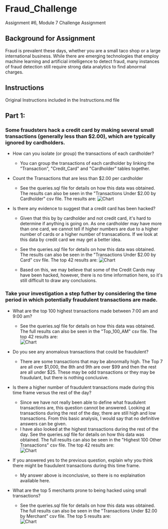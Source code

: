 # Fraud_Challenge
Assignment #6, Module 7 Challenge Assignment

## Background for Assignment
Fraud is prevalent these days, whether you are a small taco shop or a large international business. While there are emerging technologies that employ machine learning and artificial intelligence to detect fraud, many instances of fraud detection still require strong data analytics to find abnormal charges.

## Instructions
Original Instructions included in the Instructions.md file

## Part 1:

### Some fraudsters hack a credit card by making several small transactions (generally less than $2.00), which are typically ignored by cardholders.

* How can you isolate (or group) the transactions of each cardholder?
    * You can group the transactions of each cardholder by linking the "Transaction", "Credit_Card" and "Cardholder" tables together.

* Count the Transactions that are less than $2.00 per cardholder
    * See the queries.sql file for details on how this data was obtained.  The results can also be seen in the "Transactions Under $2.00 by Cardholder" csv file.  The results are:
![Chart](./Images/Transactions_Under_2_by_Cardholder.png)

* Is there any evidence to suggest that a credit card has been hacked?
    * Given that this by by cardholder and not credit card, it's hard to determine if anything is going on.  As one cardholder may have more than one card, we cannot tell if higher numbers are due to a higher number of cards or a higher number of transacations. If we look at this data by credit card we may get a better idea.  
    * See the queries.sql file for details on how this data was obtained.  The results can also be seen in the "Transactions Under $2.00 by Card" csv file.  The top 42 results are:
![Chart](./Images/Transactions_Under_2_by_Card.png)

    * Based on this, we may believe that some of the Credit Cards may have been hacked, however, there is no time information here, so it's still difficult to draw any conclusions.

### Take your investigation a step futher by considering the time period in which potentially fraudulent transactions are made. 

* What are the top 100 highest transactions made between 7:00 am and 9:00 am?
    * See the queries.sql file for details on how this data was obtained.  The full results can also be seen in the "Top_100_AM" csv file.  The top 42 results are:<br>
![Chart](./Images/Top_100_AM.png)

* Do you see any anomalous transactions that could be fraudulent?
    * There are some transactions that may be abnormally high.  The Top 7 are all over $1,000, the 8th and 9th are over $99 and then the rest are all under $25.  These may be odd transactions or they may be fraudulant, but there is nothing conclusive.

* Is there a higher number of fraudulent transactions made during this time frame versus the rest of the day?
    * Since we have not really been able to define what fraudulent transactions are, this question cannot be answered.  Looking at transactions during the rest of the day, there are still high and low transactions.  From this basic analysis, I would say that no definitive answers can be given.
    * I have also looked at the highest transactions during the rest of the day.  See the queries.sql file for details on how this data was obtained.  The full results can also be seen in the "Highest 100 Other Transactions" csv file.  The top 42 results are:<br>
![Chart](./Images/Top_100_Other.png)

* If you answered yes to the previous question, explain why you think there might be fraudulent transactions during this time frame.
    * My answer above is inconclusive, so there is no explaination available here.

* What are the top 5 merchants prone to being hacked using small transactions?
    * See the queries.sql file for details on how this data was obtained.  The full results can also be seen in the "Transactions Under $2.00 by Merchant" csv file.  The top 5 results are:<br>
![Chart](./Images/Transactions_Under_2_by_Merchant.png)




    



